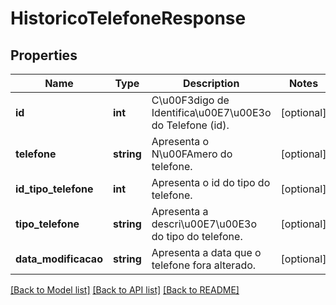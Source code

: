 # HistoricoTelefoneResponse

## Properties
Name | Type | Description | Notes
------------ | ------------- | ------------- | -------------
**id** | **int** | C\u00F3digo de Identifica\u00E7\u00E3o do Telefone (id). | [optional] 
**telefone** | **string** | Apresenta o N\u00FAmero do telefone. | [optional] 
**id_tipo_telefone** | **int** | Apresenta o id do tipo do telefone. | [optional] 
**tipo_telefone** | **string** | Apresenta a descri\u00E7\u00E3o do tipo do telefone. | [optional] 
**data_modificacao** | **string** | Apresenta a data que o telefone fora alterado. | [optional] 

[[Back to Model list]](../README.md#documentation-for-models) [[Back to API list]](../README.md#documentation-for-api-endpoints) [[Back to README]](../README.md)


